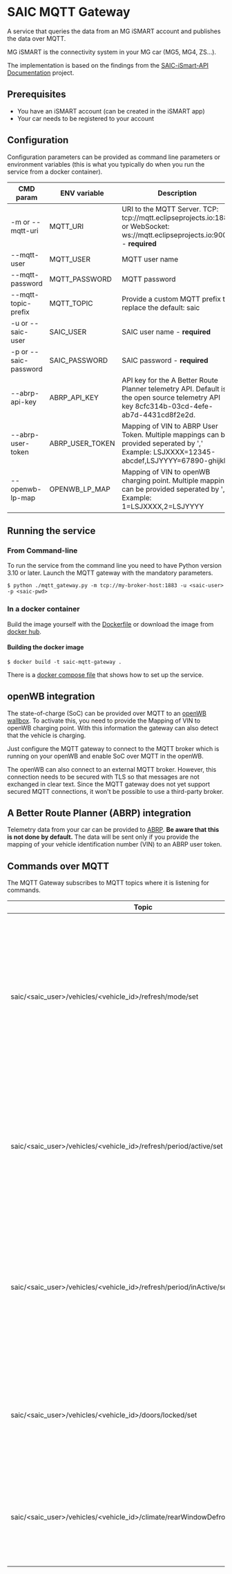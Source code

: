 # SAIC MQTT Gateway

A service that queries the data from an MG iSMART account and publishes the data over MQTT.

MG iSMART is the connectivity system in your MG car (MG5, MG4, ZS...).

The implementation is based on the findings from the [SAIC-iSmart-API Documentation](https://github.com/SAIC-iSmart-API/documentation) project.

## Prerequisites

* You have an iSMART account (can be created in the iSMART app)
* Your car needs to be registered to your account

## Configuration

Configuration parameters can be provided as command line parameters or environment variables (this is what you typically do when you run the service from a docker container).

| CMD param             | ENV variable    | Description                                                                                                                              |
|-----------------------|-----------------|------------------------------------------------------------------------------------------------------------------------------------------|
| -m or --mqtt-uri      | MQTT_URI        | URI to the MQTT Server. TCP: tcp://mqtt.eclipseprojects.io:1883 or WebSocket: ws://mqtt.eclipseprojects.io:9001 - **required**           |
| --mqtt-user           | MQTT_USER       | MQTT user name                                                                                                                           |
| --mqtt-password       | MQTT_PASSWORD   | MQTT password                                                                                                                            |
| --mqtt-topic-prefix   | MQTT_TOPIC      | Provide a custom MQTT prefix to replace the default: saic                                                                                |
| -u or --saic-user     | SAIC_USER       | SAIC user name - **required**                                                                                                            |
| -p or --saic-password | SAIC_PASSWORD   | SAIC password - **required**                                                                                                             |
| --abrp-api-key        | ABRP_API_KEY    | API key for the A Better Route Planner telemetry API. Default is the open source telemetry API key 8cfc314b-03cd-4efe-ab7d-4431cd8f2e2d. |
| --abrp-user-token     | ABRP_USER_TOKEN | Mapping of VIN to ABRP User Token. Multiple mappings can be provided seperated by ',' Example: LSJXXXX=12345-abcdef,LSJYYYY=67890-ghijkl |
| --openwb-lp-map       | OPENWB_LP_MAP   | Mapping of VIN to openWB charging point. Multiple mappings can be provided seperated by ',' Example: 1=LSJXXXX,2=LSJYYYY                 |


## Running the service

### From Command-line

To run the service from the command line you need to have Python version 3.10 or later.
Launch the MQTT gateway with the mandatory parameters.

```
$ python ./mqtt_gateway.py -m tcp://my-broker-host:1883 -u <saic-user> -p <saic-pwd>
```

### In a docker container

Build the image yourself with the [Dockerfile](Dockerfile) or download the image from [docker hub](https://hub.docker.com/r/saicismartapi/saic-python-mqtt-gateway).

#### Building the docker image
```
$ docker build -t saic-mqtt-gateway .
```

There is a [docker compose file](docker-compose.yml) that shows how to set up the service.

## openWB integration

The state-of-charge (SoC) can be provided over MQTT to an [openWB wallbox](https://openwb.de). To activate this, you need to provide the Mapping of VIN to openWB charging point. With this information the gateway can also detect that the vehicle is charging.

Just configure the MQTT gateway to connect to the MQTT broker which is running on your openWB and enable SoC over MQTT in the openWB.

The openWB can also connect to an external MQTT broker. However, this connection needs to be secured with TLS so that messages are not exchanged in clear text. Since the MQTT gateway does not yet support secured MQTT connections, it won't be possible to use a third-party broker.

## A Better Route Planner (ABRP) integration

Telemetry data from your car can be provided to [ABRP](https://abetterrouteplanner.com/). **Be aware that this is not done by default.** The data will be sent only if you provide the mapping of your vehicle identification number (VIN) to an ABRP user token.

## Commands over MQTT

The MQTT Gateway subscribes to MQTT topics where it is listening for commands.

| Topic                                                                         | Value range                 | Description                                                                                                                                                                                                                            |
|-------------------------------------------------------------------------------|-----------------------------|----------------------------------------------------------------------------------------------------------------------------------------------------------------------------------------------------------------------------------------|
| saic/<saic_user>/vehicles/<vehicle_id>/refresh/mode/set                       | periodic/off/force          | The gateway queries the vehicle and charge status periodically after a vehicle start event has happened (default value: periodic. The periodic refresh can be switched off (value: off). A refresh can also be forced (value: forced). |
| saic/<saic_user>/vehicles/<vehicle_id>/refresh/period/active/set              | refresh interval in seconds | In case a vehicle start event has occurred, the gateway queries the status every 30 seconds (default value). The refresh interval can be modified with this topic.                                                                     |
| saic/<saic_user>/vehicles/<vehicle_id>/refresh/period/inActive/set            | refresh interval in seconds | Vehicle and charge status are queried once per day (default value: 86400) independently from any event. Changing this to a lower value might affect the 12V battery of your vehicle. Be very careful!                                  |
| saic/<saic_user>/vehicles/<vehicle_id>/doors/locked/set                       | true/false                  | Lock or unlock your car. This is not always working. It might take some time until it takes effect. Don't trust this feature. Use your car key!                                                                                        |
| saic/<saic_user>/vehicles/<vehicle_id>/climate/rearWindowDefrosterHeating/set | on/off                      | Turn rear window defroster heating on or off. This is not always working. It might take some time until it takes effect.                                                                                                               |
